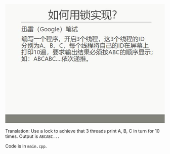 ![problem](problem.jpg)

Translation: Use a lock to achieve that 3 threads print A, B, C in turn for 10 times. Output is `ABCABC...`

Code is in `main.cpp`.
